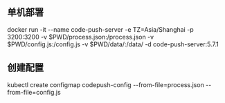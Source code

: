 ## 单机部署

docker run -it --name code-push-server -e TZ=Asia/Shanghai -p 3200:3200 -v $PWD/process.json:/process.json -v $PWD/config.js:/config.js -v $PWD/data/:/data/ -d code-push-server:5.7.1 


## 创建配置

kubectl create configmap codepush-config --from-file=process.json --from-file=config.js
